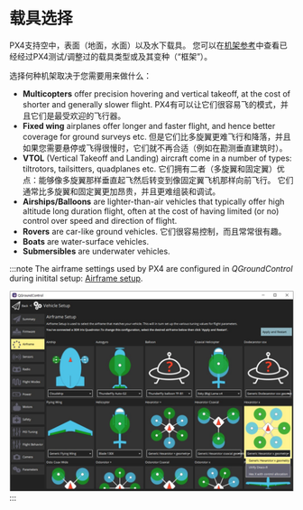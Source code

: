 # 载具选择

PX4支持空中，表面（地面，水面）以及水下载具。 您可以在[机架参考](../airframes/airframe_reference.md)中查看已经经过PX4测试/调整过的载具类型或及其变种（“框架”）。

选择何种机架取决于您需要用来做什么：
- **Multicopters** offer precision hovering and vertical takeoff, at the cost of shorter and generally slower flight. PX4有可以让它们很容易飞的模式，并且它们是最受欢迎的飞行器。
- **Fixed wing** airplanes offer longer and faster flight, and hence better coverage for ground surveys etc. 但是它们比多旋翼更难飞行和降落，并且如果您需要悬停或飞得很慢时，它们就不再合适（例如在勘测垂直建筑时）。
- **VTOL** (Vertical Takeoff and Landing) aircraft come in a number of types: tiltrotors, tailsitters, quadplanes etc. 它们拥有二者（多旋翼和固定翼）优点：能够像多旋翼那样垂直起飞然后转变到像固定翼飞机那样向前飞行。 它们通常比多旋翼和固定翼更加昂贵，并且更难组装和调试。
- **Airships/Balloons** are lighter-than-air vehicles that typically offer high altitude long duration flight, often at the cost of having limited (or no) control over speed and direction of flight.
- **Rovers** are car-like ground vehicles. 它们很容易控制，而且常常很有趣。
- **Boats** are water-surface vehicles.
- **Submersibles** are underwater vehicles.

:::note
The airframe settings used by PX4 are configured in *QGroundControl* during initital setup: [Airframe setup](../config/airframe.md).

![机架选择](../../assets/qgc/setup/airframe/airframe_px4.jpg) :::
